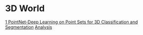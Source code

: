 # 3D World

<p><a href="https://arxiv.org/pdf/1612.00593.pdf" target="_blank">1 PointNet-Deep Learning on Point Sets for 3D Classification and Segmentation</a> <a href = "https://docs.google.com/spreadsheets/d/1-vGi9gWg968efMu_E2movW1HngzOYzD_JbPuPdb2kik/edit#gid=0&range=A5/edit?usp=sharing">Analysis</a></p>